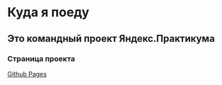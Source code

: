 # Куда я поеду

## Это командный проект Яндекс.Практикума

### Страница проекта
[Github Pages](https://nemial.github.io/teamwork-yandex-travel/index.html)
